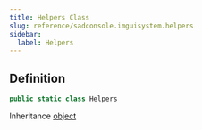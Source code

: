 ```yaml
---
title: Helpers Class
slug: reference/sadconsole.imguisystem.helpers
sidebar:
  label: Helpers
---
```

## Definition

```csharp title="C#"
public static class Helpers
```

Inheritance [object](https://learn.microsoft.com/dotnet/api/system.object/)